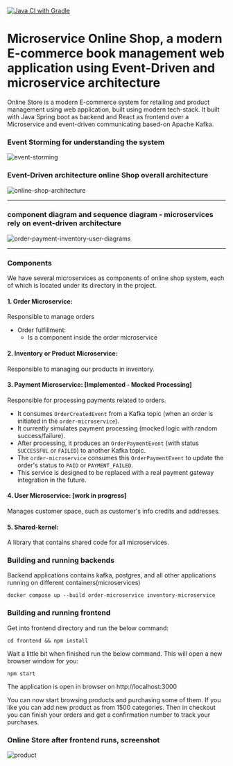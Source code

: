 [![Java CI with Gradle](https://github.com/metao1/microservice-online-store/actions/workflows/gradle.yml/badge.svg)](https://github.com/metao1/microservice-online-store/actions/workflows/gradle.yml)

# Microservice Online Shop, a modern E-commerce book management web application using Event-Driven and microservice architecture

Online Store is a modern E-commerce system for retailing and product management using web application, built using modern tech-stack. It built with Java Spring boot as backend and React as frontend over a Microservice and event-driven communicating based-on Apache Kafka.

### Event Storming for understanding the system
![event-storming](img/eventstorming.png)

### Event-Driven architecture online Shop overall architecture
![online-shop-architecture](img/online-shop-architecture.png)

----------------------------------------------------------------

### component diagram and sequence diagram - microservices rely on event-driven architecture

![order-payment-inventory-user-diagrams](img/order-payment-inventory-user-diagrams.png)

----------------------------------------------------------------

### Components

We have several microservices as components of online shop system, each of which is located under its directory in the project.

#### 1. Order Microservice:

Responsible to manage orders

- Order fulfillment:
    - Is a component inside the order microservice

#### 2. Inventory or Product Microservice:

Responsible to managing our products in inventory.

#### 3. Payment Microservice: [Implemented - Mocked Processing]

Responsible for processing payments related to orders. 
- It consumes `OrderCreatedEvent` from a Kafka topic (when an order is initiated in the `order-microservice`).
- It currently simulates payment processing (mocked logic with random success/failure).
- After processing, it produces an `OrderPaymentEvent` (with status `SUCCESSFUL` or `FAILED`) to another Kafka topic.
- The `order-microservice` consumes this `OrderPaymentEvent` to update the order's status to `PAID` or `PAYMENT_FAILED`.
- This service is designed to be replaced with a real payment gateway integration in the future.

#### 4. User Microservice: [work in progress]

Manages customer space, such as customer's info credits and addresses.

#### 5. Shared-kernel:

A library that contains shared code for all microservices.

### Building and running backends

Backend applications contains kafka, postgres, and all other applications running on different containers(microservices)

```shell
docker compose up --build order-microservice inventory-microservice
```

### Building and running frontend

Get into frontend directory and run the below command:

```shell
cd frontend && npm install
```

Wait a little bit when finished run the below command. This will open a new browser window for you:

```shell
npm start
```

The application is open in browser on http://localhost:3000

You can now start browsing products and purchasing some of them. If you like you can add new product as
from 1500 categories. Then in checkout you can finish your orders and get a confirmation number to track your purchases.

### Online Store after frontend runs, screenshot

![product](img/Screenshot-2020-03-31.png)

